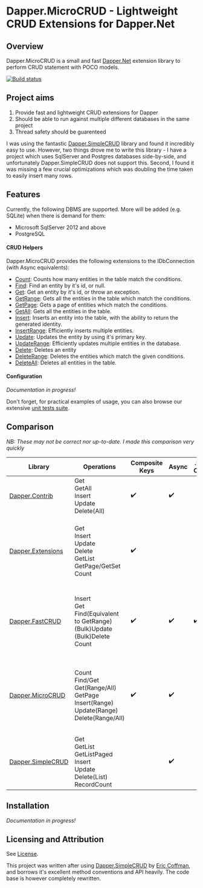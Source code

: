 # Dapper.MicroCRUD - Lightweight CRUD Extensions for Dapper.Net
## Overview

Dapper.MicroCRUD is a small and fast [Dapper.Net](https://github.com/StackExchange/dapper-dot-net) extension library to perform CRUD statement with POCO models.

[![Build status](https://ci.appveyor.com/api/projects/status/1jwpeo49kmmlv9jr/branch/master?svg=true)](https://ci.appveyor.com/project/berkeleybross/dapper-microcrud/branch/master)

## Project aims

1. Provide fast and lightweight CRUD extensions for Dapper
2. Should be able to run against multiple different databases in the same project
3. Thread safety should be guarenteed

I was using the fantastic [Dapper.SimpleCRUD](https://github.com/ericdc1/Dapper.SimpleCRUD) library and found it incredibly easy to use. However, two things drove me to write this library - I have a project which uses SqlServer and Postgres databases side-by-side, and unfortunately Dapper.SimpleCRUD does not support this. Second, I found it was missing a few crucial optimizations which was doubling the time taken to easily insert many rows.

## Features
Currently, the following DBMS are supported. More will be added (e.g. SQLite) when there is demand for them:

- Microsoft SqlServer 2012 and above
- PostgreSQL

#### CRUD Helpers
Dapper.MicroCRUD provides the following extensions to the IDbConnection (with Async equivalents):

- [Count](documentation/Count.md): Counts how many entities in the table match the conditions.
- [Find](documentation/Get.md): Find an entity by it's id, or null.
- [Get](documentation/Get.md): Get an entity by it's id, or throw an exception.
- [GetRange](documentation/Get.md#GetRange): Gets all the entities in the table which match the conditions.
- [GetPage](documentation/Get.md#GetPage): Gets a page of entities which match the conditions.
- [GetAll](documentation/Get.md#GetAll): Gets all the entities in the table.
- [Insert](documentation/Insert.md): Inserts an entity into the table, with the ability to return the generated identity.
- [InsertRange](documentation/Insert.md#InsertRange): Efficiently inserts multiple entities.
- [Update](documentation/Update.md): Updates the entity by using it's primary key.
- [UpdateRange](documentation/Update.md): Efficiently updates multiple entities in the database.
- [Delete](documentation/Delete.md): Deletes an entity
- [DeleteRange](documentation/Delete.md#DeleteRange): Deletes the entities which match the given conditions.
- [DeleteAll](documentation/Delete.md#DeleteRange): Deletes all entities in the table.

#### Configuration
*Documentation in progress!*

Don't forget, for practical examples of usage, you can also browse our extensive [unit tests suite](Dapper.MicroCRUD.Tests).

## Comparison
*NB: These may not be correct nor up-to-date. I made this comparison very quickly*

| Library | Operations | Composite Keys | Async | .Net Core | Notes |
|---|---|---|---|---|---|
| [Dapper.Contrib](https://github.com/StackExchange/dapper-dot-net/tree/master/Dapper.Contrib) | Get<br>GetAll<br>Insert<br>Update<br>Delete(All)<br>| :heavy_check_mark: | :heavy_check_mark: | | Can use interfaces to track changes |
| [Dapper.Extensions](https://github.com/tmsmith/Dapper-Extensions) | Get<br>Insert<br>Update<br>Delete<br>GetList<br>GetPage/GetSet<br>Count | :heavy_check_mark: | | | Can use simple lambdas and predicates<br>Generates GUID keys<br>Can be configured without attributes |
| [Dapper.FastCRUD](https://github.com/MoonStorm/Dapper.FastCRUD/tree/master/Dapper.FastCrud.Tests) | Insert<br>Get<br>Find(Equivalent to GetRange)<br>(Bulk)Update<br>(Bulk)Delete<br>Count | :heavy_check_mark: | :heavy_check_mark: | :heavy_check_mark: | Has a nice fluent syntax for complex WHERE operations<br>Can be configured without attributes |
| [Dapper.MicroCRUD](https://github.com/berkeleybross/Dapper.MicroCRUD) | Count<br>Find/Get<br>Get(Range/All)<br>GetPage<br>Insert(Range)<br>Update(Range)<br>Delete(Range/All) | :heavy_check_mark: | :heavy_check_mark: | | Can work across multiple DBMS in same project<br>Throws exceptions for inconsistencies (E.g. Update not affected anything) |
| [Dapper.SimpleCRUD](https://github.com/ericdc1/Dapper.SimpleCRUD) | Get<br>GetList<br>GetListPaged<br>Insert<br>Update<br>Delete(List)<br>RecordCount | | :heavy_check_mark: | | Can create WHERE clauses from objects<br>Generates GUID keys |

## Installation
*Documentation in progress!*

## Licensing and Attribution
See [License](LICENSE).

This project was written after using [Dapper.SimpleCRUD](https://github.com/ericdc1/Dapper.SimpleCRUD) by [Eric Coffman](https://github.com/ericdc1), and borrows it's excellent method conventions and API heavily. The code base is however completely rewritten.